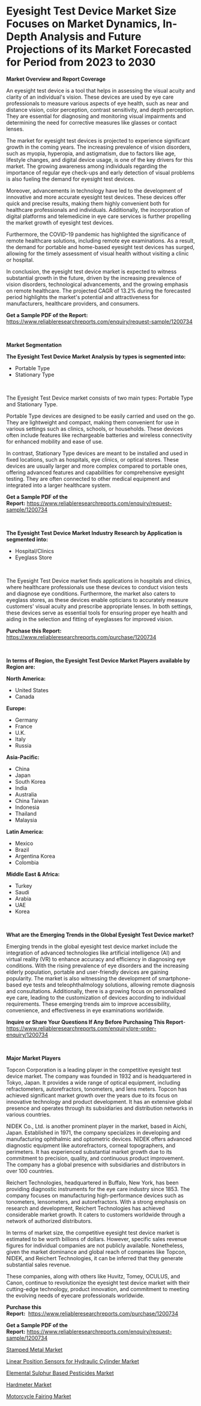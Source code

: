 <p><h1>Eyesight Test Device Market Size Focuses on Market Dynamics, In-Depth Analysis and Future Projections of its Market Forecasted for Period from 2023 to 2030</h1></p><p><strong>Market Overview and Report Coverage</strong></p>
<p><p>An eyesight test device is a tool that helps in assessing the visual acuity and clarity of an individual's vision. These devices are used by eye care professionals to measure various aspects of eye health, such as near and distance vision, color perception, contrast sensitivity, and depth perception. They are essential for diagnosing and monitoring visual impairments and determining the need for corrective measures like glasses or contact lenses.</p><p>The market for eyesight test devices is projected to experience significant growth in the coming years. The increasing prevalence of vision disorders, such as myopia, hyperopia, and astigmatism, due to factors like age, lifestyle changes, and digital device usage, is one of the key drivers for this market. The growing awareness among individuals regarding the importance of regular eye check-ups and early detection of visual problems is also fueling the demand for eyesight test devices.</p><p>Moreover, advancements in technology have led to the development of innovative and more accurate eyesight test devices. These devices offer quick and precise results, making them highly convenient both for healthcare professionals and individuals. Additionally, the incorporation of digital platforms and telemedicine in eye care services is further propelling the market growth of eyesight test devices.</p><p>Furthermore, the COVID-19 pandemic has highlighted the significance of remote healthcare solutions, including remote eye examinations. As a result, the demand for portable and home-based eyesight test devices has surged, allowing for the timely assessment of visual health without visiting a clinic or hospital.</p><p>In conclusion, the eyesight test device market is expected to witness substantial growth in the future, driven by the increasing prevalence of vision disorders, technological advancements, and the growing emphasis on remote healthcare. The projected CAGR of 13.2% during the forecasted period highlights the market's potential and attractiveness for manufacturers, healthcare providers, and consumers.</p></p>
<p><strong>Get a Sample PDF of the Report:</strong> <a href="https://www.reliableresearchreports.com/enquiry/request-sample/1200734">https://www.reliableresearchreports.com/enquiry/request-sample/1200734</a></p>
<p>&nbsp;</p>
<p><strong>Market Segmentation</strong></p>
<p><strong>The Eyesight Test Device Market Analysis by types is segmented into:</strong></p>
<p><ul><li>Portable Type</li><li>Stationary Type</li></ul></p>
<p>&nbsp;</p>
<p><p>The Eyesight Test Device market consists of two main types: Portable Type and Stationary Type. </p><p>Portable Type devices are designed to be easily carried and used on the go. They are lightweight and compact, making them convenient for use in various settings such as clinics, schools, or households. These devices often include features like rechargeable batteries and wireless connectivity for enhanced mobility and ease of use.</p><p>In contrast, Stationary Type devices are meant to be installed and used in fixed locations, such as hospitals, eye clinics, or optical stores. These devices are usually larger and more complex compared to portable ones, offering advanced features and capabilities for comprehensive eyesight testing. They are often connected to other medical equipment and integrated into a larger healthcare system.</p></p>
<p><strong>Get a Sample PDF of the Report:</strong>&nbsp;<a href="https://www.reliableresearchreports.com/enquiry/request-sample/1200734">https://www.reliableresearchreports.com/enquiry/request-sample/1200734</a></p>
<p>&nbsp;</p>
<p><strong>The Eyesight Test Device Market Industry Research by Application is segmented into:</strong></p>
<p><ul><li>Hospital/Clinics</li><li>Eyeglass Store</li></ul></p>
<p>&nbsp;</p>
<p><p>The Eyesight Test Device market finds applications in hospitals and clinics, where healthcare professionals use these devices to conduct vision tests and diagnose eye conditions. Furthermore, the market also caters to eyeglass stores, as these devices enable opticians to accurately measure customers' visual acuity and prescribe appropriate lenses. In both settings, these devices serve as essential tools for ensuring proper eye health and aiding in the selection and fitting of eyeglasses for improved vision.</p></p>
<p><strong>Purchase this Report:</strong>&nbsp; <a href="https://www.reliableresearchreports.com/purchase/1200734">https://www.reliableresearchreports.com/purchase/1200734</a></p>
<p>&nbsp;</p>
<p><strong>In terms of Region, the Eyesight Test Device Market Players available by Region are:</strong></p>
<p>
    <p> <strong> North America: </strong>
        <ul>
            <li>United States</li>
            <li>Canada</li>
        </ul>
        </p> 
    <p> <strong> Europe: </strong>
        <ul>
            <li>Germany</li>
            <li>France</li>
            <li>U.K.</li>
            <li>Italy</li>
            <li>Russia</li>
        </ul>
        </p> 
    <p> <strong> Asia-Pacific: </strong>
        <ul>
            <li>China</li>
            <li>Japan</li>
            <li>South Korea</li>
            <li>India</li>
            <li>Australia</li>
            <li>China Taiwan</li>
            <li>Indonesia</li>
            <li>Thailand</li>
            <li>Malaysia</li>
        </ul>
        </p> 
    <p> <strong> Latin America: </strong>
        <ul>
            <li>Mexico</li>
            <li>Brazil</li>
            <li>Argentina Korea</li>
            <li>Colombia</li>
        </ul>
        </p> 
    <p> <strong> Middle East & Africa: </strong>
        <ul>
            <li>Turkey</li>
            <li>Saudi</li>
            <li>Arabia</li>
            <li>UAE</li>
            <li>Korea</li>
        </ul>
    </p>
    </p>
<p>&nbsp;</p>
<p><strong>What are the Emerging Trends in the Global Eyesight Test Device market?</strong></p>
<p><p>Emerging trends in the global eyesight test device market include the integration of advanced technologies like artificial intelligence (AI) and virtual reality (VR) to enhance accuracy and efficiency in diagnosing eye conditions. With the rising prevalence of eye disorders and the increasing elderly population, portable and user-friendly devices are gaining popularity. The market is also witnessing the development of smartphone-based eye tests and teleophthalmology solutions, allowing remote diagnosis and consultations. Additionally, there is a growing focus on personalized eye care, leading to the customization of devices according to individual requirements. These emerging trends aim to improve accessibility, convenience, and effectiveness in eye examinations worldwide.</p></p>
<p><strong>Inquire or Share Your Questions If Any Before Purchasing This Report</strong>- <a href="https://www.reliableresearchreports.com/enquiry/pre-order-enquiry/1200734">https://www.reliableresearchreports.com/enquiry/pre-order-enquiry/1200734</a></p>
<p>&nbsp;</p>
<p><strong>Major Market Players</strong></p>
<p><p>Topcon Corporation is a leading player in the competitive eyesight test device market. The company was founded in 1932 and is headquartered in Tokyo, Japan. It provides a wide range of optical equipment, including refractometers, autorefractors, tonometers, and lens meters. Topcon has achieved significant market growth over the years due to its focus on innovative technology and product development. It has an extensive global presence and operates through its subsidiaries and distribution networks in various countries.</p><p>NIDEK Co., Ltd. is another prominent player in the market, based in Aichi, Japan. Established in 1971, the company specializes in developing and manufacturing ophthalmic and optometric devices. NIDEK offers advanced diagnostic equipment like autorefractors, corneal topographers, and perimeters. It has experienced substantial market growth due to its commitment to precision, quality, and continuous product improvement. The company has a global presence with subsidiaries and distributors in over 100 countries.</p><p>Reichert Technologies, headquartered in Buffalo, New York, has been providing diagnostic instruments for the eye care industry since 1853. The company focuses on manufacturing high-performance devices such as tonometers, lensometers, and autorefractors. With a strong emphasis on research and development, Reichert Technologies has achieved considerable market growth. It caters to customers worldwide through a network of authorized distributors.</p><p>In terms of market size, the competitive eyesight test device market is estimated to be worth billions of dollars. However, specific sales revenue figures for individual companies are not publicly available. Nonetheless, given the market dominance and global reach of companies like Topcon, NIDEK, and Reichert Technologies, it can be inferred that they generate substantial sales revenue.</p><p>These companies, along with others like Huvitz, Tomey, OCULUS, and Canon, continue to revolutionize the eyesight test device market with their cutting-edge technology, product innovation, and commitment to meeting the evolving needs of eyecare professionals worldwide.</p></p>
<p><strong>Purchase this Report:</strong>&nbsp;&nbsp;<a href="https://www.reliableresearchreports.com/purchase/1200734">https://www.reliableresearchreports.com/purchase/1200734</a></p>
<p></p>
<p><strong>Get a Sample PDF of the Report:</strong>&nbsp;<a href="https://www.reliableresearchreports.com/enquiry/request-sample/1200734">https://www.reliableresearchreports.com/enquiry/request-sample/1200734</a></p>
<p><p><a href="https://www.linkedin.com/pulse/stamped-metal-market-share-amp-new-trends-analysis-report-ww4uc/">Stamped Metal Market</a></p><p><a href="https://github.com/lilstefpacute/Market-Research-Report-List-1/blob/main/linear-position-sensors-for-hydraulic-cylinder-market.md">Linear Position Sensors for Hydraulic Cylinder Market</a></p><p><a href="https://github.com/AKSHATREPORTPRIME/Market-Research-Report-List-1/blob/main/elemental-sulphur-based-pesticides-market.md">Elemental Sulphur Based Pesticides Market</a></p><p><a href="https://medium.com/@yjwzfixtb68151/hardmeter-market-size-growth-forecast-2023-2030-440c73fe3129">Hardmeter Market</a></p><p><a href="https://www.linkedin.com/pulse/motorcycle-fairing-market-share-amp-new-trends-analysis-pgkbe/">Motorcycle Fairing Market</a></p></p>
